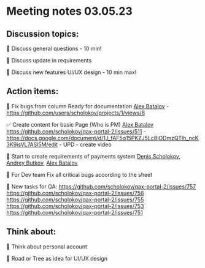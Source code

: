 # Meeting notes 03.05.23 

## Discussion topics: 

:black_square_button: Discuss general questions - 10 min!

:black_square_button: Discuss update in requirements 

:black_square_button: Discuss new features UI/UX design - 10 min max!  

## Action items:

:black_square_button: Fix bugs from column Ready for documentation [Alex Batalov](https://github.com/ABatalov) - https://github.com/users/scholokov/projects/1/views/8

:white_check_mark: Create content for basic Page (Who is PM)  [Alex Batalov](https://github.com/ABatalov) https://github.com/scholokov/qax-portal-2/issues/511 - https://docs.google.com/document/d/1J_fAF5q15PKZJ5Lc8iODmzQTlh_ncK3K9isVL7ASl5M/edit - UPD - create video 

:black_square_button: Start to create requirements of payments system [Denis Scholokov](https://github.com/scholokov), [Andrey Butkov](https://github.com/ButKoff), [Alex Batalov](https://github.com/ABatalov)  

:black_square_button: For Dev team Fix all critical bugs according to the sheet   

:black_square_button: New tasks for QA: 
https://github.com/scholokov/qax-portal-2/issues/757 
https://github.com/scholokov/qax-portal-2/issues/756
https://github.com/scholokov/qax-portal-2/issues/755
https://github.com/scholokov/qax-portal-2/issues/753
https://github.com/scholokov/qax-portal-2/issues/751


## Think about:  

:black_square_button: Think about personal account 

:black_square_button: Road or Tree as idea for UI/UX design   


